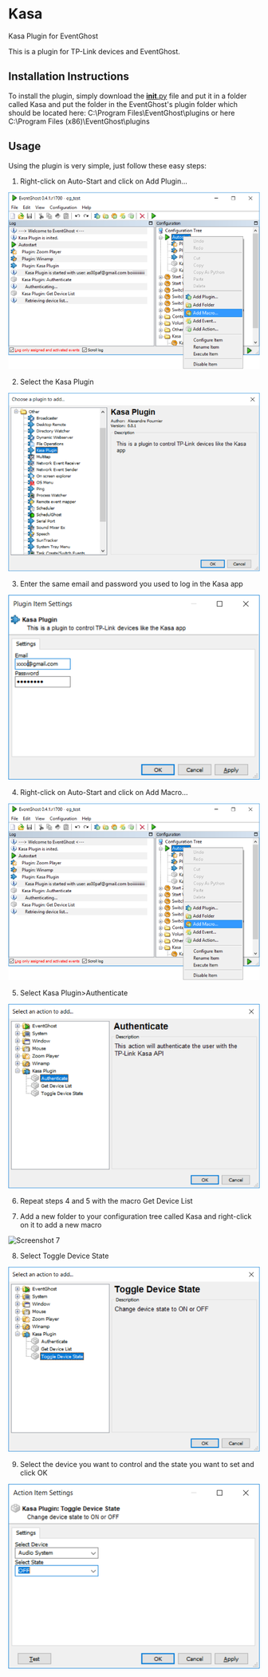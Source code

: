 # Kasa
Kasa Plugin for EventGhost

This is a plugin for TP-Link devices and EventGhost. 

## Installation Instructions
To install the plugin, simply download the [__init__.py](https://github.com/as00paf/Kasa/blob/master/__init__.py) file and put it in a folder called Kasa and put the folder in the EventGhost's plugin folder which should be located here:
C:\Program Files\EventGhost\plugins
or here
C:\Program Files (x86)\EventGhost\plugins

## Usage
Using the plugin is very simple, just follow these easy steps:

1. Right-click on Auto-Start and click on Add Plugin...

![Screenshot 1](https://github.com/as00paf/Kasa/blob/master/screenshots/ps1.png "Screenshot 1")

2. Select the Kasa Plugin

![Screenshot 2](https://github.com/as00paf/Kasa/blob/master/screenshots/ps2.png "Screenshot 2")

3. Enter the same email and password you used to log in the Kasa app

![Screenshot 3](https://github.com/as00paf/Kasa/blob/master/screenshots/ps3.png "Screenshot 3")

4. Right-click on Auto-Start and click on Add Macro...

![Screenshot 4](https://github.com/as00paf/Kasa/blob/master/screenshots/ps1.png "Screenshot 4")

5. Select Kasa Plugin>Authenticate

![Screenshot 5](https://github.com/as00paf/Kasa/blob/master/screenshots/ps5.png "Screenshot 5")

6. Repeat steps 4 and 5 with the macro Get Device List

7. Add a new folder to your configuration tree called Kasa and right-click on it to add a new macro

![Screenshot 7](https://github.com/as00paf/Kasa/blob/master/screenshots/ps6.png "Screenshot 7")

8. Select Toggle Device State

![Screenshot 8](https://github.com/as00paf/Kasa/blob/master/screenshots/ps7.png "Screenshot 8")

9. Select the device you want to control and the state you want to set and click OK

![Screenshot 9](https://github.com/as00paf/Kasa/blob/master/screenshots/ps8.png "Screenshot 9")
